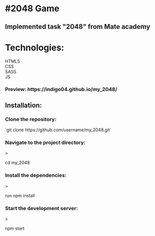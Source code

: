 <h1>#2048 Game</h1>
<h2>Implemented task "2048" from Mate academy</h2>
<h1>Technologies:</h1> 
HTML5</br>
CSS</br>
SASS</br>
JS</br>
<h3>Preview: https://indigo04.github.io/my_2048/</h3>
<h2>Installation:</h1>
<h3>Clone the repository:</h3>
`git clone https://github.com/username/my_2048.git`
<h3>Navigate to the project directory:</h3>
><p>cd my_2048</p>
<h3>Install the dependencies:</h3>
><p>run npm install</p>
<h3>Start the development server:</h3>
><p>npm start</p>
